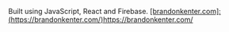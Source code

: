 Built using JavaScript, React and Firebase.
[[brandonkenter.com]:(https://brandonkenter.com/)](https://brandonkenter.com/)https://brandonkenter.com/

